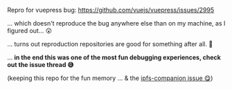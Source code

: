 Repro for vuepress bug: https://github.com/vuejs/vuepress/issues/2995

... which doesn't reproduce the bug anywhere else than on my machine, as I figured out... 😲

... turns out reproduction repositories are good for something after all. 🙈

... **in the end this was one of the most fun debugging experiences, check out the issue thread 😅**

(keeping this repo for the fun memory ... & the [ipfs-companion issue 😋](https://github.com/ipfs/ipfs-companion/issues/1047))
